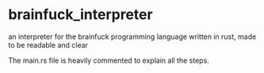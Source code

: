 # brainfuck_interpreter
an interpreter for the brainfuck programming language written in rust, made to be readable and clear

The main.rs file is heavily commented to explain all the steps.
